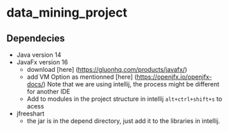 # data_mining_project


## Dependecies

- Java version 14
- JavaFx version 16
    - download [here] (https://gluonhq.com/products/javafx/)
    - add VM Option as mentionned [here] (https://openjfx.io/openjfx-docs/)
      Note that we are using intellij, the process might be different for another IDE
    - Add to modules in the project structure in intellij `alt+ctrl+shift+s` to acess
- jfreeshart 
    - the jar is in the depend directory, just add it to the libraries in intellij.
    